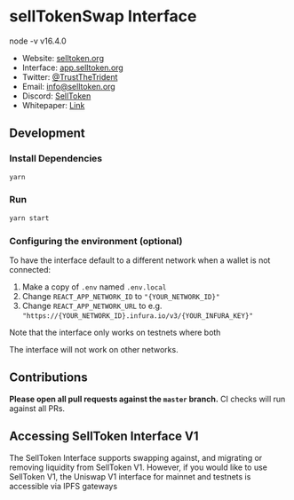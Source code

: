 # sellTokenSwap Interface

node -v v16.4.0

- Website: [selltoken.org](https://selltoken.org)
- Interface: [app.selltoken.org](https://app.selltoken.org)
- Twitter: [@TrustTheTrident](https://twitter.com/TrustTheTrident)
- Email: [info@selltoken.org](info@selltoken.org)
- Discord: [SellToken](https://discord.gg/hnGd6VTd)
- Whitepaper: [Link](https://selltoken.org/Whitepaper.pdf)

## Development

### Install Dependencies

```bash
yarn
```

### Run

```bash
yarn start
```

### Configuring the environment (optional)

To have the interface default to a different network when a wallet is not connected:

1. Make a copy of `.env` named `.env.local`
2. Change `REACT_APP_NETWORK_ID` to `"{YOUR_NETWORK_ID}"`
3. Change `REACT_APP_NETWORK_URL` to e.g. `"https://{YOUR_NETWORK_ID}.infura.io/v3/{YOUR_INFURA_KEY}"`

Note that the interface only works on testnets where both

The interface will not work on other networks.

## Contributions

**Please open all pull requests against the `master` branch.**
CI checks will run against all PRs.

## Accessing SellToken Interface V1

The SellToken Interface supports swapping against, and migrating or removing liquidity from SellToken V1. However,
if you would like to use SellToken V1, the Uniswap V1 interface for mainnet and testnets is accessible via IPFS gateways
